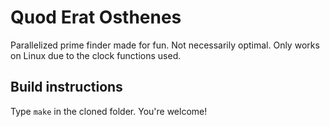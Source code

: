 # Quod Erat Osthenes
Parallelized prime finder made for fun. Not necessarily optimal. Only works on Linux due to the clock functions used.

## Build instructions
Type `make` in the cloned folder. You're welcome!